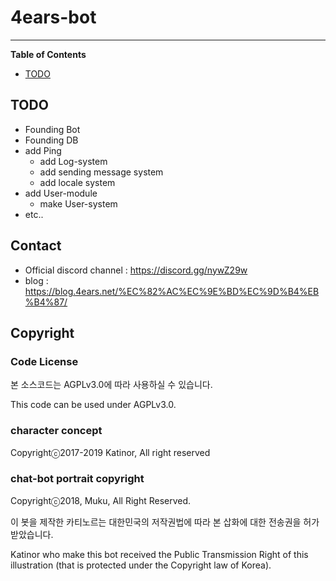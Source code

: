 # 4ears-bot

---

**Table of Contents**

- [TODO](#todo)

## TODO

 * Founding Bot
 * Founding DB
 * add Ping
   * add Log-system
   * add sending message system
   * add locale system
 * add User-module
   * make User-system
 * etc..

## Contact

 * Official discord channel : https://discord.gg/nywZ29w
 * blog : https://blog.4ears.net/%EC%82%AC%EC%9E%BD%EC%9D%B4%EB%B4%87/

## Copyright

### Code License

본 소스코드는 AGPLv3.0에 따라 사용하실 수 있습니다.

This code can be used under AGPLv3.0.

### character concept

Copyrightⓒ2017-2019 Katinor, All right reserved

### chat-bot portrait copyright
 
Copyrightⓒ2018, Muku, All Right Reserved.

이 봇을 제작한 카티노르는 대한민국의 저작권법에 따라 본 삽화에 대한 전송권을 허가받았습니다.

Katinor who make this bot received the Public Transmission Right of this illustration (that is protected under the Copyright law of Korea).